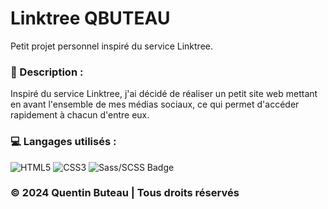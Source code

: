 # Linktree QBUTEAU

Petit projet personnel inspiré du service Linktree.

### 📜 Description :
Inspiré du service Linktree, j'ai décidé de réaliser un petit site web mettant en avant l'ensemble de mes médias sociaux, ce qui permet d'accéder rapidement à chacun d'entre eux.

### 💻 Langages utilisés :
![HTML5](https://img.shields.io/badge/html5-%23E34F26.svg?style=for-the-badge&logo=html5&logoColor=white)
![CSS3](https://img.shields.io/badge/css3-%231572B6.svg?style=for-the-badge&logo=css3&logoColor=white)
![Sass/SCSS Badge](https://img.shields.io/badge/Sass/SCSS-CC6699?style=for-the-badge&logo=sass&logoColor=white)

### © 2024 Quentin Buteau | Tous droits réservés
